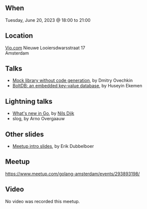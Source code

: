 When
----
Tuesday, June 20, 2023 @ 18:00 to 21:00

Location
--------
[Vio.com](https://www.vio.com/)
Nieuwe Looiersdwarsstraat 17  
Amsterdam

Talks
-----
- [Mock library without code generation](https://slides.com/dmitryovechkin/palette), by Dmitry Ovechkin
- [BoltDB: an embedded key-value database](BoltDB%20an%20embeded%20database%20for%20go.pdf), by Huseyin Ekemen

Lightning talks
--------------
- [What's new in Go](What%20is%20new%20in%20Go%20-%20June%202023.pdf), by [Nils Dijk](https://github.com/thanodnl)
- slog, by Arno Overgaauw

Other slides
------------
* [Meetup intro slides](GoAms%20-%20Intro%20Slides%20-%202023-06-20%20-%20Vio.com.pdf), by Erik Dubbelboer

Meetup
------
https://www.meetup.com/golang-amsterdam/events/293893198/

Video
-----

No video was recorded this meetup.
